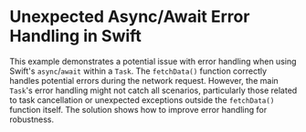 # Unexpected Async/Await Error Handling in Swift

This example demonstrates a potential issue with error handling when using Swift's `async`/`await` within a `Task`.  The `fetchData()` function correctly handles potential errors during the network request. However, the main `Task`'s error handling might not catch all scenarios, particularly those related to task cancellation or unexpected exceptions outside the `fetchData()` function itself.  The solution shows how to improve error handling for robustness.